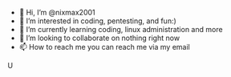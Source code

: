 - 👋 Hi, I’m @nixmax2001
- 👀 I’m interested in coding, pentesting, and fun:)
- 🌱 I’m currently learning coding, linux administration and more
- 💞️ I’m looking to collaborate on nothing right now
- 📫 How to reach me you can reach me via my email

<!---
nixmax2001/nixmax2001 is a ✨ special ✨ repository because its `README.md` (this file) appears on your GitHub profile.
You can click the Preview link to take a look at your changes.
--->
U
